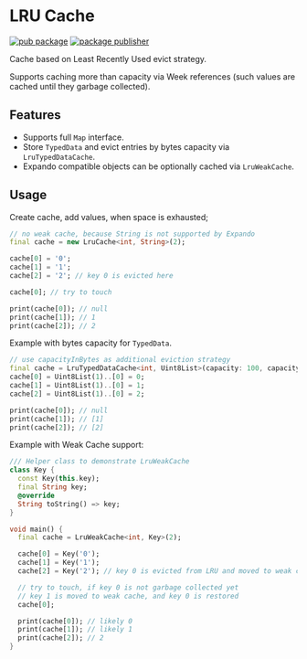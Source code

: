 # LRU Cache

[![pub package](https://img.shields.io/pub/v/lru.svg)](https://pub.dev/packages/lru)
[![package publisher](https://img.shields.io/pub/publisher/lru.svg)](https://pub.dev/packages/lru/publisher)

Cache based on Least Recently Used evict strategy.

Supports caching more than capacity via Week references (such values are cached
until they garbage collected).

## Features

* Supports full `Map` interface.
* Store `TypedData` and evict entries by bytes capacity via `LruTypedDataCache`.
* Expando compatible objects can be optionally cached via `LruWeakCache`.

## Usage

Create cache, add values, when space is exhausted;

```dart
// no weak cache, because String is not supported by Expando
final cache = new LruCache<int, String>(2);

cache[0] = '0';
cache[1] = '1';
cache[2] = '2'; // key 0 is evicted here

cache[0]; // try to touch

print(cache[0]); // null
print(cache[1]); // 1
print(cache[2]); // 2
```

Example with bytes capacity for `TypedData`.

```dart
// use capacityInBytes as additional eviction strategy
final cache = LruTypedDataCache<int, Uint8List>(capacity: 100, capacityInBytes: 2);
cache[0] = Uint8List(1)..[0] = 0;
cache[1] = Uint8List(1)..[0] = 1;
cache[2] = Uint8List(1)..[0] = 2;

print(cache[0]); // null
print(cache[1]); // [1]
print(cache[2]); // [2]
```

Example with Weak Cache support:

```dart
/// Helper class to demonstrate LruWeakCache
class Key {
  const Key(this.key);
  final String key;
  @override
  String toString() => key;
}

void main() {
  final cache = LruWeakCache<int, Key>(2);

  cache[0] = Key('0');
  cache[1] = Key('1');
  cache[2] = Key('2'); // key 0 is evicted from LRU and moved to weak cache

  // try to touch, if key 0 is not garbage collected yet
  // key 1 is moved to weak cache, and key 0 is restored
  cache[0];

  print(cache[0]); // likely 0
  print(cache[1]); // likely 1
  print(cache[2]); // 2
}
```
